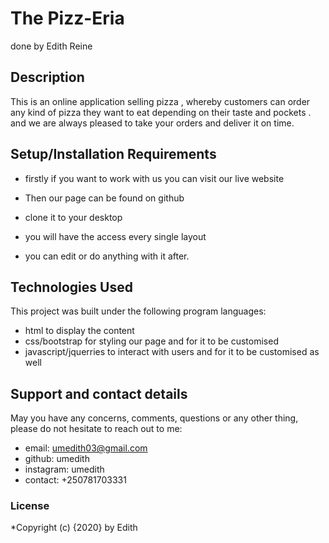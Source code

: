 # The Pizz-Eria

done by Edith Reine

## Description
This is an online application selling pizza , whereby customers can order any kind of pizza they want to eat depending on their taste and pockets . and we are always pleased to take  your orders and deliver it on time.

## Setup/Installation Requirements

* firstly if you want to work with us you can visit our live website

* Then our page can be found on github

* clone it to your desktop

* you will have the access every single layout

* you can edit or do anything with it after.


## Technologies Used
This project was built under the following program languages:

* html to  display the content
* css/bootstrap for styling our page and for it to be customised
* javascript/jquerries to interact with users and for it to be customised as well

## Support and contact details
May you have any concerns, comments, questions or any other thing, please do not hesitate to reach out to me:
* email: umedith03@gmail.com
* github: umedith
* instagram: umedith
* contact: +250781703331

### License
*Copyright (c) {2020} by Edith


